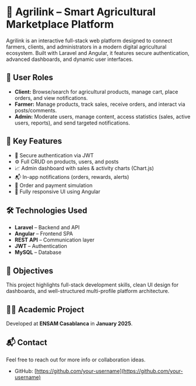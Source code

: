 # 🌿 Agrilink – Smart Agricultural Marketplace Platform

Agrilink is an interactive full-stack web platform designed to connect farmers, clients, and administrators in a modern digital agricultural ecosystem. Built with Laravel and Angular, it features secure authentication, advanced dashboards, and dynamic user interfaces.

## 👥 User Roles

- **Client:** Browse/search for agricultural products, manage cart, place orders, and view notifications.
- **Farmer:** Manage products, track sales, receive orders, and interact via posts/comments.
- **Admin:** Moderate users, manage content, access statistics (sales, active users, reports), and send targeted notifications.

## 🎯 Key Features

- 🔐 Secure authentication via JWT
- ⚙️ Full CRUD on products, users, and posts
- 📈 Admin dashboard with sales & activity charts (Chart.js)
- 📬 In-app notifications (orders, rewards, alerts)
- 🛒 Order and payment simulation
- 📱 Fully responsive UI using Angular

## 🛠️ Technologies Used

- **Laravel** – Backend and API
- **Angular** – Frontend SPA
- **REST API** – Communication layer
- **JWT** – Authentication
- **MySQL** – Database

## 📌 Objectives

This project highlights full-stack development skills, clean UI design for dashboards, and well-structured multi-profile platform architecture.

## 🧑‍🎓 Academic Project

Developed at **ENSAM Casablanca** in **January 2025**.



## 📬 Contact

Feel free to reach out for more info or collaboration ideas.

- GitHub: [https://github.com/your-username](https://github.com/your-username)
